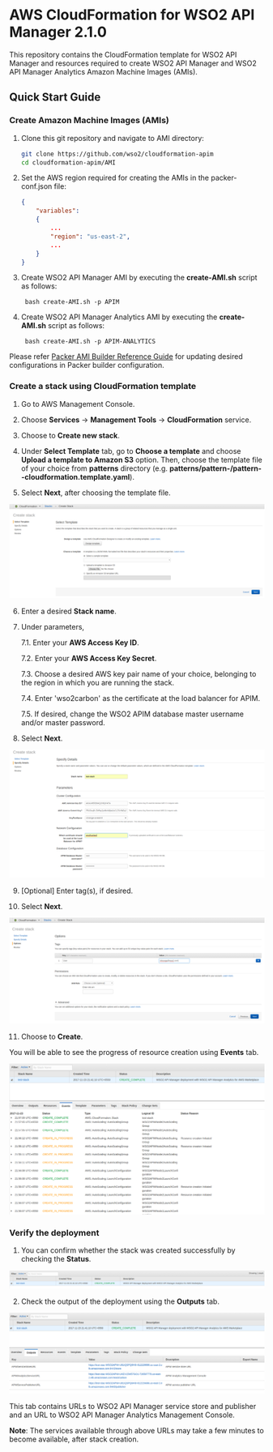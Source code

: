 # AWS CloudFormation for WSO2 API Manager 2.1.0

This repository contains the CloudFormation template for WSO2 API Manager and resources required to create WSO2 API Manager and WSO2 API Manager Analytics Amazon Machine Images (AMIs).

## Quick Start Guide

### Create Amazon Machine Images (AMIs)

1. Clone this git repository and navigate to AMI directory:

   ```bash
   git clone https://github.com/wso2/cloudformation-apim
   cd cloudformation-apim/AMI
   ```

2. Set the AWS region required for creating the AMIs in the packer-conf.json file:
   
   ```json
   {
       "variables": 
       {
           ...
           "region": "us-east-2",
           ...
       }
   }
   ```

3. Create WSO2 API Manager AMI by executing the **create-AMI.sh** script as follows:

        bash create-AMI.sh -p APIM

4. Create WSO2 API Manager Analytics AMI by executing the **create-AMI.sh** script as follows:

        bash create-AMI.sh -p APIM-ANALYTICS

Please refer [Packer AMI Builder Reference Guide](https://www.packer.io/docs/builders/amazon-ebs.html) for updating desired configurations in Packer builder configuration.

### Create a stack using CloudFormation template

1. Go to AWS Management Console.

2. Choose **Services** -> **Management Tools** -> **CloudFormation** service.

3. Choose to **Create new stack**.

4. Under **Select Template** tab, go to **Choose a template** and choose **Upload a template to Amazon S3** option.
Then, choose the template file of your choice from **patterns** directory (e.g. **patterns/pattern-<number>/pattern-<number>-cloudformation.template.yaml**).

5. Select **Next**, after choosing the template file.

![Select template](quickstart/images/page-1.png)

6. Enter a desired **Stack name**.

7. Under parameters,

    7.1. Enter your **AWS Access Key ID**.
    
    7.2. Enter your **AWS Access Key Secret**.
    
    7.3. Choose a desired AWS key pair name of your choice, belonging to the region in which you are running the stack.
    
    7.4. Enter 'wso2carbon' as the certificate at the load balancer for APIM.
    
    7.5. If desired, change the WSO2 APIM database master username and/or master password.
    
8. Select **Next**.

![Specify details](quickstart/images/page-2.png)

9. [Optional] Enter tag(s), if desired.

10. Select **Next**.

![Options](quickstart/images/page-3.png)

11. Choose to **Create**.

You will be able to see the progress of resource creation using **Events** tab.

![Events](quickstart/images/events.png)

### Verify the deployment

1. You can confirm whether the stack was created successfully by checking the **Status**.

![Successful stack](quickstart/images/output-1.png)

2. Check the output of the deployment using the **Outputs** tab.

![Outputs](quickstart/images/output-2.png)

This tab contains URLs to WSO2 API Manager service store and publisher and an URL to WSO2 API Manager Analytics Management Console.

**Note**: The services available through above URLs may take a few minutes to become available, after stack creation.

